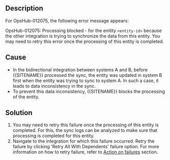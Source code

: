 ## Description

For OpsHub-012075, the following error message appears:

OpsHub-012075: Processing blocked - for the enitity `<entity-id>` because the other integration is trying to synchronize the data from this entity. You may need to retry this error once the processing of this entity is completed.


## Cause

* In the bidirectional integration between systems A and B, before {{SITENAME}} processed the sync, the entity was updated in system B first when the entity was trying to sync to system A. In such a case, it leads to data inconsistency in the sync.  
* To prevent this data inconsistency, {{SITENAME}} blocks the processing of the entity.

## Solution

1. You may need to retry this failure once the processing of this entity is completed. For this, the sync logs can be analyzed to make sure that processing is completed for this entity.  
2. Navigate to the integration for which this failure occurred. Retry the failure by clicking 'Retry All With Dependents' failure option. For more information on how to retry failure, refer to [Action on failures](../../../troubleshooting/manage-integration-failures.md#action-on-failures) section.
